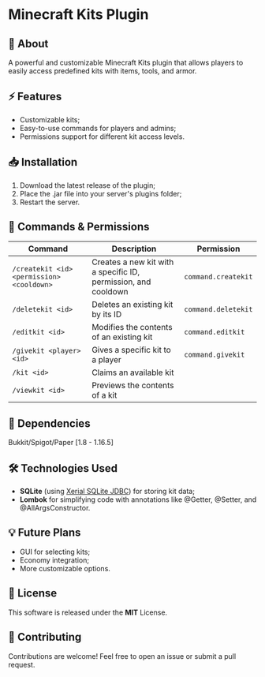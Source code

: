 # Minecraft Kits Plugin

## 📄 About
A powerful and customizable Minecraft Kits plugin that allows players to easily access predefined kits with items, tools, and armor.

## ⚡ Features
- Customizable kits;
- Easy-to-use commands for players and admins;
- Permissions support for different kit access levels.

## 📥 Installation
1. Download the latest release of the plugin;
2. Place the .jar file into your server's plugins folder;
3. Restart the server.

## 🤖 Commands & Permissions
| Command                          | Description                                | Permission   |
| -------------------------------- | ------------------------------------------ | ------------ |
| `/createkit <id> <permission> <cooldown>` | Creates a new kit with a specific ID, permission, and cooldown | `command.createkit` |
| `/deletekit <id>`                | Deletes an existing kit by its ID         | `command.deletekit` |
| `/editkit <id>`                  | Modifies the contents of an existing kit                  | `command.editkit` |
| `/givekit <player> <id>`         | Gives a specific kit to a player          | `command.givekit` |
| `/kit <id>`                      | Claims an available kit                   ||
| `/viewkit <id>`                  | Previews the contents of a kit            ||

## 🔗 Dependencies
Bukkit/Spigot/Paper [1.8 - 1.16.5]

## 🛠️ Technologies Used
- **SQLite** (using [Xerial SQLite JDBC](https://github.com/xerial/sqlite-jdbc)) for storing kit data;
- **Lombok** for simplifying code with annotations like @Getter, @Setter, and @AllArgsConstructor.

## 💡 Future Plans
- GUI for selecting kits;
- Economy integration;
- More customizable options.

## 📄 License
This software is released under the **MIT** License.

## 🤝 Contributing
Contributions are welcome! Feel free to open an issue or submit a pull request.
